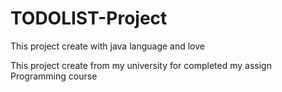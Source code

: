 # TODOLIST-Project
This project create with java language and love

This project create from my university for completed my assign Programming course

